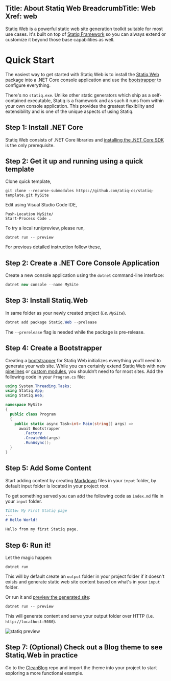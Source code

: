 Title: About Statiq Web
BreadcrumbTitle: Web
Xref: web
---
Statiq Web is a powerful static web site generation toolkit suitable for most use cases. It's built on top of [Statiq Framework](/framework) so you can always extend or customize it beyond those base capabilities as well.

# Quick Start

The easiest way to get started with Statiq Web is to install the [Statiq.Web](https://www.nuget.org/packages/Statiq.Web) package into a .NET Core console application and use the [bootstrapper](xref:bootstrapper) to configure everything.

There's no `statiq.exe`. Unlike other static generators which ship as a self-contained executable, Statiq is a framework and as such it runs from within your own console application. This provides the greatest flexibility and extensibility and is one of the unique aspects of using Statiq.

## Step 1: Install .NET Core

Statiq Web consists of .NET Core libraries and [installing the .NET Core SDK](https://dot.net) is the only prerequisite.

## Step 2: Get it up and running using a quick template
Clone quick template,

    git clone --recurse-submodules https://github.com/atiq-cs/statiq-template.git MySite

Edit using Visual Studio Code IDE,

    Push-Location MySite/
    Start-Process Code .

To try a local run/preview, please run,

    dotnet run -- preview

For previous detailed instruction follow these,

## Step 2: Create a .NET Core Console Application

Create a new console application using the `dotnet` command-line interface:

```csharp
dotnet new console --name MySite
```

## Step 3: Install Statiq.Web

In same folder as your newly created project (*i.e. `MySite`*).

```csharp
dotnet add package Statiq.Web --prelease
```

The `--prerelease` flag is needed while the package is pre-release.

## Step 4: Create a Bootstrapper

Creating a [bootstrapper](xref:bootstrapper) for Statiq Web initializes everything you’ll need to generate your web site. While you can certainly extend Statiq Web with new [pipelines](xref:defining-pipelines) or [custom modules](xref:writing-modules), you shouldn’t need to for most sites. Add the following code in your `Program.cs` file:

```csharp
using System.Threading.Tasks;
using Statiq.App;
using Statiq.Web;

namespace MySite
{
  public class Program
  {
    public static async Task<int> Main(string[] args) =>
      await Bootstrapper
        .Factory
        .CreateWeb(args)
        .RunAsync();
  }
}
```

## Step 5: Add Some Content

Start adding content by creating [Markdown](xref:template-languages#markdown) files in your `input` folder, by default input folder is located in your project root.

To get something served you can add the following code as `index.md` file in your `input` folder.
```md
Title: My First Statiq page
---
# Hello World!

Hello from my first Statiq page.
```

## Step 6: Run it!

Let the magic happen:

```
dotnet run
```
This will by default create an `output` folder in your project folder if it doesn't exists and generate static web site content based on what's in your `input` folder.

Or run it and [preview the generated site](xref:web-preview-server):

```
dotnet run -- preview
```

This will generate content and serve your output folder over HTTP (i.e. `http://localhost:5080`).

![statiq preview](https://user-images.githubusercontent.com/1647294/89655186-0198b580-d8ca-11ea-9db5-bef9a9592161.png)

## Step 7: (Optional) Check out a Blog theme to see Statiq.Web in practice

Go to the [CleanBlog](https://github.com/statiqdev/CleanBlog) repo and import the theme into your project to start exploring a more functional example.
